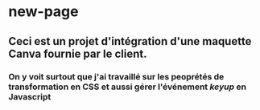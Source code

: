 # new-page 
## Ceci est un projet d'intégration d'une maquette Canva fournie par le client. 

### On y voit surtout que j'ai travaillé sur les peoprétés de transformation en CSS et aussi gérer l'événement *keyup* en Javascript
